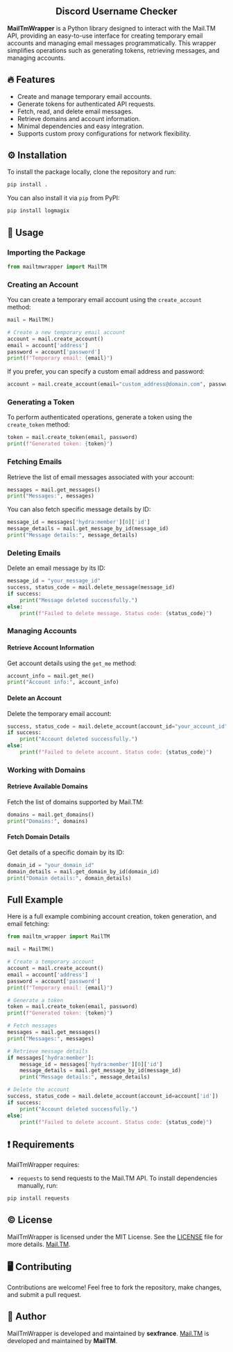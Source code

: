 <h2 align="center">Discord Username Checker</h2>

**MailTmWrapper** is a Python library designed to interact with the Mail.TM API, providing an easy-to-use interface for creating temporary email accounts and managing email messages programmatically. This wrapper simplifies operations such as generating tokens, retrieving messages, and managing accounts.

## 🔥 Features

- Create and manage temporary email accounts.
- Generate tokens for authenticated API requests.
- Fetch, read, and delete email messages.
- Retrieve domains and account information.
- Minimal dependencies and easy integration.
- Supports custom proxy configurations for network flexibility.

## ⚙️ Installation

To install the package locally, clone the repository and run:

```bash
pip install .
```

You can also install it via `pip` from PyPI:

```bash
pip install logmagix
```

## 🔧 Usage

### Importing the Package

```python
from mailtmwrapper import MailTM
```

### Creating an Account

You can create a temporary email account using the `create_account` method:

```python
mail = MailTM()

# Create a new temporary email account
account = mail.create_account()
email = account['address']
password = account['password']
print(f"Temporary email: {email}")
```

If you prefer, you can specify a custom email address and password:

```python
account = mail.create_account(email="custom_address@domain.com", password="CustomPassword123?")
```

### Generating a Token

To perform authenticated operations, generate a token using the `create_token` method:

```python
token = mail.create_token(email, password)
print(f"Generated token: {token}")
```

### Fetching Emails

Retrieve the list of email messages associated with your account:

```python
messages = mail.get_messages()
print("Messages:", messages)
```

You can also fetch specific message details by ID:

```python
message_id = messages['hydra:member'][0]['id']
message_details = mail.get_message_by_id(message_id)
print("Message details:", message_details)
```

### Deleting Emails

Delete an email message by its ID:

```python
message_id = "your_message_id"
success, status_code = mail.delete_message(message_id)
if success:
    print("Message deleted successfully.")
else:
    print(f"Failed to delete message. Status code: {status_code}")
```

### Managing Accounts

#### Retrieve Account Information

Get account details using the `get_me` method:

```python
account_info = mail.get_me()
print("Account info:", account_info)
```

#### Delete an Account

Delete the temporary email account:

```python
success, status_code = mail.delete_account(account_id="your_account_id")
if success:
    print("Account deleted successfully.")
else:
    print(f"Failed to delete account. Status code: {status_code}")
```

### Working with Domains

#### Retrieve Available Domains

Fetch the list of domains supported by Mail.TM:

```python
domains = mail.get_domains()
print("Domains:", domains)
```

#### Fetch Domain Details

Get details of a specific domain by its ID:

```python
domain_id = "your_domain_id"
domain_details = mail.get_domain_by_id(domain_id)
print("Domain details:", domain_details)
```

## Full Example

Here is a full example combining account creation, token generation, and email fetching:

```python
from mailtm_wrapper import MailTM

mail = MailTM()

# Create a temporary account
account = mail.create_account()
email = account['address']
password = account['password']
print(f"Temporary email: {email}")

# Generate a token
token = mail.create_token(email, password)
print(f"Generated token: {token}")

# Fetch messages
messages = mail.get_messages()
print("Messages:", messages)

# Retrieve message details
if messages['hydra:member']:
    message_id = messages['hydra:member'][0]['id']
    message_details = mail.get_message_by_id(message_id)
    print("Message details:", message_details)

# Delete the account
success, status_code = mail.delete_account(account_id=account['id'])
if success:
    print("Account deleted successfully.")
else:
    print(f"Failed to delete account. Status code: {status_code}")
```

## ❗ Requirements

MailTmWrapper requires:

- `requests` to send requests to the Mail.TM API.
  To install dependencies manually, run:

```bash
pip install requests
```

## ©️ License

MailTmWrapper is licensed under the MIT License. See the [LICENSE](LICENSE) file for more details.
[Mail.TM](https://mail.tm/).

## 🖥️ Contributing

Contributions are welcome! Feel free to fork the repository, make changes, and submit a pull request.

## 👤 Author

MailTmWrapper is developed and maintained by **sexfrance**.
[Mail.TM](https://mail.tm/) is developed and maintained by **MailTM**.
